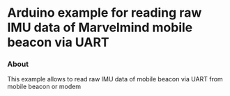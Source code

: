 # Arduino example for reading raw IMU data of Marvelmind mobile beacon via UART #

### About  ###

This example allows to read raw IMU data of mobile beacon via UART from mobile beacon or modem


 




